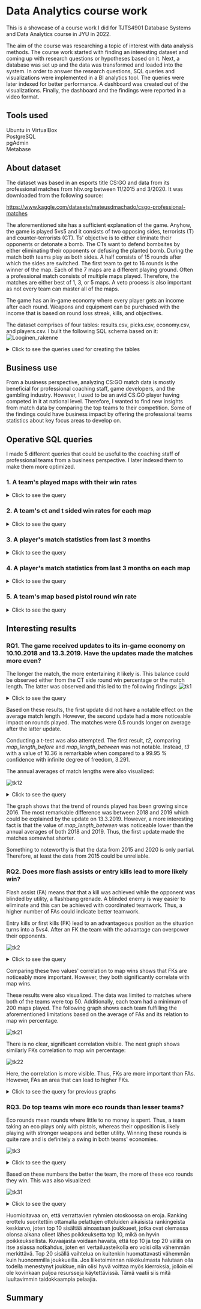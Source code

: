 # Data Analytics course work
This is a showcase of a course work I did for TJTS4901 Database Systems and Data Analytics course in JYU in 2022.

The aim of the course was researching a topic of interest with data analysis methods. The course work started with finding an interesting dataset and coming up with research questions or hypotheses based on it. Next, a database was set up and the data was transformed and loaded into the system. In order to answer the research questions, SQL queries and visualizations were implemented in a BI analytics tool. The queries were later indexed for better performance. A dashboard was created out of the visualizations. Finally, the dashboard and the findings were reported in a video format.

## Tools used
Ubuntu in VirtualBox  
PostgreSQL  
pgAdmin  
Metabase  

## About dataset
The dataset was based in an esports title CS:GO and data from its professional matches from hltv.org between 11/2015 and 3/2020. It was downloaded from the following source:

https://www.kaggle.com/datasets/mateusdmachado/csgo-professional-matches

The aforementioned site has a sufficient explanation of the game. Anyhow, the game is played 5vs5 and it consists of two opposing sides, terrorists (T) and counter-terrorists (CT). Ts' objective is to either eliminate their opponents or detonate a bomb. The CTs want to defend bombsites by either eliminating their opponents or defusing the planted bomb. During the match both teams play as both sides. A half consists of 15 rounds after which the sides are switched. The first team to get to 16 rounds is the winner of the map. Each of the 7 maps are a different playing ground. Often a professional match consists of multiple maps played. Therefore, the matches are either best of 1, 3, or 5 maps. A veto process is also important as not every team can master all of the maps. 

The game has an in-game economy where every player gets an income after each round. Weapons and equipment can be purchased with the income that is based on round loss streak, kills, and objectives.

The dataset comprises of four tables: results.csv, picks.csv, economy.csv, and players.csv. I built the following SQL schema based on it:  
![Looginen_rakenne](https://github.com/user-attachments/assets/c02511a9-38d4-4cbc-a29f-8379ea65afb5)


<details>
<summary>Click to see the queries used for creating the tables</summary>

```
code
```
</details>

## Business use

From a business perspective, analyzing CS:GO match data is mostly beneficial for professional coaching staff, game developers, and the gambling industry. However, I used to be an avid CS:GO player having competed in it at national level. Therefore, I wanted to find new insights from match data by comparing the top teams to their competition. Some of the findings could have business impact by offering the professional teams statistics about key focus areas to develop on.

## Operative SQL queries
I made 5 different queries that could be useful to the coaching staff of professional teams from a business perspective. I later indexed them to make them more optimized.

### 1. A team's played maps with their win rates
<details>
<summary>Click to see the query</summary>

```
code
```
</details>


### 2. A team's ct and t sided win rates for each map
<details>
<summary>Click to see the query</summary>

```
code
```
</details>

### 3. A player's match statistics from last 3 months
<details>
<summary>Click to see the query</summary>

```
code
```
</details>

### 4. A player's match statistics from last 3 months on each map
<details>
<summary>Click to see the query</summary>

```
code
```
</details>

### 5. A team's map based pistol round win rate
<details>
<summary>Click to see the query</summary>

```
code
```
</details>

## Interesting results

### RQ1. The game received updates to its in-game economy on 10.10.2018 and 13.3.2019. Have the updates made the matches more even?

The longer the match, the more entertaining it likely is. This balance could be observed either from the CT side round win percentage or the match length. The latter was observed and this led to the following findings:
![tk1](https://github.com/user-attachments/assets/32a75c4b-5eb2-470e-bf57-3722f2c910b4)

<details>

<summary>Click to see the query</summary>

```
code
```
</details>

Based on these results, the first update did not have a notable effect on the average match length. However, the second update had a more noticeable impact on rounds played. The matches were 0.5 rounds longer on average after the latter update. 

Conducting a t-test was also attempted. The first result, _t2_, comparing _map_length_before_ and _map_length_between_ was not notable. Instead, _t3_ with a value of 10.36 is remarkable when compared to a 99.95 % confidence with infinite degree of freedom, 3.291.

The annual averages of match lengths were also visualized:

![tk12](https://github.com/user-attachments/assets/43796993-0c46-4bf8-84b2-3bcdc54fb096)



<details>

<summary>Click to see the query</summary>

```
code
```
</details>

The graph shows that the trend of rounds played has been growing since 2016. The most remarkable difference was between 2018 and 2019 which could be explained by the update on 13.3.2019. However, a more interesting fact is that the value of _map_length_between_ was noticeable lower than the annual averages of both 2018 and 2019. Thus, the first update made the matches somewhat shorter. 

Something to noteworthy is that the data from 2015 and 2020 is only partial. Therefore, at least the data from 2015 could be unreliable.

### RQ2. Does more flash assists or entry kills lead to more likely win?

Flash assist (FA) means that that a kill was achieved while the opponent was blinded by utility, a flashbang grenade. A blinded enemy is way easier to eliminate and this can be achieved with coordinated teamwork. Thus, a higher number of FAs could indicate better teamwork. 

Entry kills or first kills (FK) lead to an advantageous position as the situation turns into a 5vs4. After an FK the team with the advantage can overpower their opponents. 

![tk2](https://github.com/user-attachments/assets/fd83a814-346f-4a6c-abc4-6a46d07dd002)

<details>

<summary>Click to see the query</summary>

```
code
```
</details>

Comparing these two values' correlation to map wins shows that FKs are noticeably more important. However, they both significantly correlate with map wins. 

These results were also visualized. The data was limited to matches where both of the teams were top 50. Additionally, each team had a minimum of 200 maps played. The following graph shows each team fulfilling the aforementioned limitations based on the average of FAs and its relation to map win percentage.

![tk21](https://github.com/user-attachments/assets/2297e6bc-0e7a-4a1c-b778-53d61aae3282)

There is no clear, significant correlation visible. The next graph shows similarly FKs correlation to map win percentage:

![tk22](https://github.com/user-attachments/assets/6188766a-530c-4b14-9766-b5ca73431905)

Here, the correlation is more visible. Thus, FKs are more important than FAs. However, FAs an area that can lead to higher FKs. 

<details>

<summary>Click to see the query for previous graphs</summary>

```
code
```
</details>

### RQ3. Do top teams win more eco rounds than lesser teams?

Eco rounds mean rounds where little to no money is spent. Thus, a team taking an eco plays only with pistols, whereas their opposition is likely playing with stronger weapons and better utility. Winning these rounds is quite rare and is definitely a swing in both teams' economies. 

![tk3](https://github.com/user-attachments/assets/dbd1552d-5e35-4b1a-b42b-57894eb1d9a6)

<details>

<summary>Click to see the query</summary>

```
code
```
</details>

Based on these numbers the better the team, the more of these eco rounds they win. This was also visualized:

![tk31](https://github.com/user-attachments/assets/fea4b4b1-2fd1-4e2a-b068-42a33c2cbb9f)

<details>

<summary>Click to see the query</summary>

```
code
```
</details>

Huomioitavaa on, että verrattavien ryhmien otoskoossa on eroja. Ranking erottelu suoritettiin
ottamalla pelattujen otteluiden aikaisista rankingeista keskiarvo, joten top 10 sisältää
ainoastaan joukkueet, jotka ovat olemassa olonsa aikana olleet lähes poikkeuksetta top 10,
mikä on hyvin poikkeuksellista.
Kuvaajasta voidaan havaita, että top 10 ja top 20 välillä on itse asiassa notkahdus, joten eri
vertailuasteikolla ero voisi olla vähemmän merkittävä. Top 20 sisällä vaihtelua on kuitenkin
huomattavasti vähemmän kuin huonommilla joukkueilla.
Jos liiketoiminnan näkökulmasta halutaan olla todella menestynyt joukkue, niin olisi hyvä
voittaa myös kierroksia, jolloin ei ole kovinkaan paljoa resursseja käytettävissä. Tämä vaatii
siis mitä luultavimmin taidokkaampia pelaajia.

## Summary
